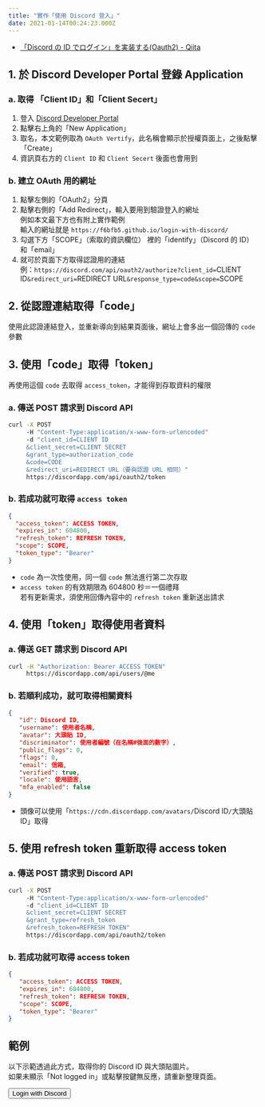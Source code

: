 ```yaml
---
title: "實作「使用 Discord 登入」"
date: 2021-01-14T00:24:23.000Z
---
```


- [「Discord の ID でログイン」を実装する(Oauth2) - Qiita](https://qiita.com/masayoshi4649/items/46fdb744cb8255f5eb98)

## 1. 於 Discord Developer Portal 登錄 Application

### a. 取得 「Client ID」和「Client Secert」

1. 登入 [Discord Developer Portal](https://discord.com/developers/applications)
2. 點擊右上角的「New Application」
3. 取名，本文範例取為 `OAuth Vertify`，此名稱會顯示於授權頁面上，之後點擊「Create」
4. 資訊頁右方的 `Client ID` 和 `Client Secert` 後面也會用到

### b. 建立 OAuth 用的網址

1. 點擊左側的「OAuth2」分頁
2. 點擊右側的「Add Redirect」，輸入要用到驗證登入的網址
   <br/>例如本文最下方也有附上實作範例
   <br/>輸入的網址就是 `https://f6bfb5.github.io/login-with-discord/`
3. 勾選下方「SCOPE」（索取的資訊欄位）
   裡的「identify」（Discord 的 ID）和「email」
4. 就可於頁面下方取得認證用的連結
   <br/>例：`https://discord.com/api/oauth2/authorize?client_id=`CLIENT ID`&redirect_uri=`REDIRECT URL`&response_type=code&scope=`SCOPE

## 2. 從認證連結取得「code」

使用此認證連結登入，並重新導向到結果頁面後，網址上會多出一個回傳的 `code` 參數

## 3. 使用「code」取得「token」

再使用這個 `code` 去取得 `access_token`，才能得到存取資料的權限

### a. 傳送 POST 請求到 Discord API

```bash
curl -X POST
     -H "Content-Type:application/x-www-form-urlencoded"
     -d "client_id=CLIENT ID
     &client_secret=CLIENT SECRET
     &grant_type=authorization_code
     &code=CODE
     &redirect_uri=REDIRECT URL（要與認證 URL 相同）"
     https://discordapp.com/api/oauth2/token
```

### b. 若成功就可取得 `access token`

```json
{
  "access_token": ACCESS TOKEN,
  "expires_in": 604800,
  "refresh_token": REFRESH TOKEN,
  "scope": SCOPE,
  "token_type": "Bearer"
}
```

- `code` 為一次性使用，同一個 `code` 無法進行第二次存取
- `access token` 的有效期限為 604800 秒＝一個禮拜
  <br>若有更新需求，須使用回傳內容中的 `refresh token` 重新送出請求

## 4. 使用「token」取得使用者資料

### a. 傳送 GET 請求到 Discord API

```bash
curl -H "Authorization: Bearer ACCESS TOKEN"
     https://discordapp.com/api/users/@me
```

### b. 若順利成功，就可取得相關資料

```json
{
   "id": Discord ID,
   "username": 使用者名稱,
   "avatar": 大頭貼 ID,
   "discriminator": 使用者編號（在名稱#後面的數字）,
   "public_flags": 0,
   "flags": 0,
   "email": 信箱,
   "verified": true,
   "locale": 使用語言,
   "mfa_enabled": false
}
```

- 頭像可以使用「`https://cdn.discordapp.com/avatars/`Discord ID`/`大頭貼 ID」取得

## 5. 使用 refresh token 重新取得 access token

### a. 傳送 POST 請求到 Discord API

```bash
curl -X POST
     -H "Content-Type:application/x-www-form-urlencoded"
     -d "client_id=CLIENT ID
     &client_secret=CLIENT SECRET
     &grant_type=refresh_token
     &refresh_token=REFRESH TOKEN"
     https://discordapp.com/api/oauth2/token
```

### b. 若成功就可取得 access token

```json
{
   "access_token": ACCESS TOKEN,
   "expires_in": 604800,
   "refresh_token": REFRESH TOKEN,
   "scope": SCOPE,
   "token_type": "Bearer"
}
```

## 範例

以下示範透過此方式，取得你的 Discord ID 與大頭貼圖片。
<br/>如果未顯示「Not logged in」或點擊按鍵無反應，請重新整理頁面。

<button id="js-discord-button">Login with Discord</button>
<span id="js-discord-status" />

<div class="discord-card" id="js-discord-card" style="display: none">
  <img class="discord-card--image" id="js-discord-card--image">
  <div class="discord-card--username" id="js-discord-card--username"></div>
</div>

<style>
.discord-card--image {
  margin-left: 0 !important;
}
</style>

<script>
const clientID = "798950274114781204";
const redirectUri = "https://f6bfb5.github.io/login-with-discord";
const scope = "identify email"

function handleClick() {
   document.location.href = `https://discord.com/api/oauth2/authorize?client_id=${clientID}&redirect_uri=${encodeURIComponent(redirectUri)}&response_type=code&scope=${encodeURIComponent(scope)}`;
}

window.addEventListener('load', function() {
   document.getElementById("js-discord-button").addEventListener("click", handleClick);
   // 1. get code from url params
   const urlParams = new URLSearchParams(window.location.search);
   if(urlParams.has("code")) { 
     // 2. post code to get token
     const clientSecret = "3c-TeN5NxElL4la8E6h5BlT4zDHigser";
     const apiUrl = 'https://discordapp.com/api/oauth2/token'
     const data = {
        'client_id': clientID,
        'client_secret': clientSecret,
        'grant_type': 'authorization_code',
        'code': urlParams.get("code"),
        'redirect_uri': redirectUri,
        'scope': scope
     }
     // put payload together
     const formBody = 
     Object.keys(data)
     .map(key => encodeURIComponent(key) 
       + '=' 
       + encodeURIComponent(data[key]))
     .join('&');
     // send post
     const resultData = fetch(apiUrl, {
        method: "POST",
        headers: {
           "content-type": "application/x-www-form-urlencoded"
        },
        body: formBody,
     })
     .then(function(response) {
        if( !response.ok ) {
           throw new Error(response.statusText)
        }
        document.getElementById("js-discord-status").innerText = "token got";
        return response.json()
     })
     // 3. get user data
     .then(function(data) {
        let accessToken = data.access_token;
        const userApiUrl = 'https://discordapp.com/api/users/@me';
        return fetch(userApiUrl, {
           method: "GET",
           headers: {
              "authorization": "Bearer " + accessToken,
           }
        })
     })
     .then(function(response) {
        if( !response.ok ) {
           throw new Error(response.statusText)
        }
        document.getElementById("js-discord-status").innerText = "user data got";
        return response.json();
     })
     .catch(function(error) {
        document.getElementById("js-discord-status").innerText = error;
     })
     // 4. display user data
     resultData.then(function(r) {
        if(r != undefined){
          document.getElementById("js-discord-card").style.display="block";
          document.getElementById("js-discord-card--image").src=`https://cdn.discordapp.com/avatars/${r.id}/${r.avatar}`;
          document.getElementById("js-discord-card--username").innerText=`${r.username}#${r.discriminator}`
        }
     })
   } else {
      document.getElementById("js-discord-status").innerText = "Not logged in";
   }
})
</script>

